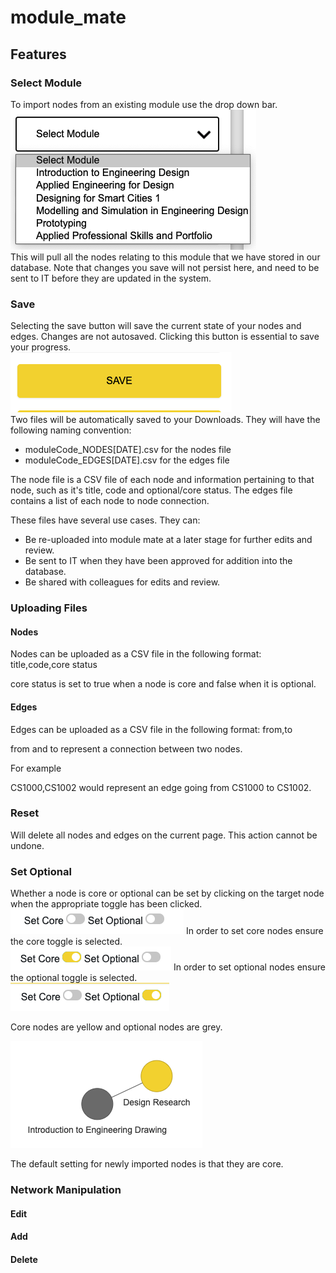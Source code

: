 # module_mate

## Features 

### Select Module 
To import nodes from an existing module use the drop down bar.  
![Drop Down Image](dropdown.png)  
This will pull all the nodes relating to this module that we have stored in our database. Note that changes you save will not persist here, and need to be sent to IT before they are updated in the system. 

### Save 
Selecting the save button will save the current state of your nodes and edges. Changes are not autosaved. Clicking this button is essential to save your progress.  
![Save Button](save.png)   
Two files will be automatically saved to your Downloads. They will have the following naming convention:  

- moduleCode_NODES[DATE].csv for the nodes file
- moduleCode_EDGES[DATE].csv for the edges file

The node file is a CSV file of each node and information pertaining to that node, such as it's title, code and optional/core status. 
The edges file contains a list of each node to node connection. 

These files have several use cases. They can:
- Be re-uploaded into module mate at a later stage for further edits and review.
- Be sent to IT when they have been approved for addition into the database.  
- Be shared with colleagues for edits and review. 


### Uploading Files

#### Nodes
Nodes can be uploaded as a CSV file in the following format:  
title,code,core status  

core status is set to true when a node is core and false when it is optional. 
#### Edges 
Edges can be uploaded as a CSV file in the following format:
from,to

from and to represent a connection between two nodes.

For example 

CS1000,CS1002 would represent an edge going from CS1000 to CS1002.

### Reset
Will delete all nodes and edges on the current page. This action cannot be undone. 


### Set Optional 
Whether a node is core or optional can be set by clicking on the target node when the appropriate toggle has been clicked.   
![Toggles](toggle.png)
In order to set core nodes ensure the core toggle is selected.  
![Core Toggle](setcore.png)
In order to set optional nodes ensure the optional toggle is selected.  
![Optional Toggle](setoptional.png)

Core nodes are yellow and optional nodes are grey.  

![Example](coreexample.png)

The default setting for newly imported nodes is that they are core. 


### Network Manipulation
   #### Edit
    
   #### Add
    
   #### Delete
